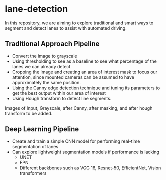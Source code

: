 # lane-detection

In this repository, we are aiming to explore traditional and smart ways to segment and detect lanes to assist with automated driving.

## Traditional Approach Pipeline
* Convert the image to grayscale
* Using thresholding to see as a baseline to see what percentage of the lanes we can already detect
* Cropping the image and creating an area of interest mask to focus our attention, since mounted cameras can be assumed to have approximately the same position.
* Using the Canny edge detection technique and tuning its parameters to get the best output within our area of interest
* Using Hough transform to detect line segments.

Images of Input, Grayscale, after Canny, after masking, and after hough transform to be added.

## Deep Learning Pipeline
* Create and train a simple CNN model for performing real-time segmentation of lanes
* Can explore lightweight segmentation models if performance is lacking
  * UNET
  * FPN
  * Different backbones such as VGG 16, Resnet-50, EfficientNet, Vision transformers
